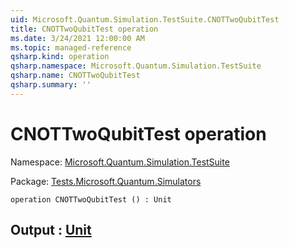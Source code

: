 ```yaml
---
uid: Microsoft.Quantum.Simulation.TestSuite.CNOTTwoQubitTest
title: CNOTTwoQubitTest operation
ms.date: 3/24/2021 12:00:00 AM
ms.topic: managed-reference
qsharp.kind: operation
qsharp.namespace: Microsoft.Quantum.Simulation.TestSuite
qsharp.name: CNOTTwoQubitTest
qsharp.summary: ''
---
```


# CNOTTwoQubitTest operation

Namespace: [Microsoft.Quantum.Simulation.TestSuite](xref:Microsoft.Quantum.Simulation.TestSuite)

Package: [Tests.Microsoft.Quantum.Simulators](https://nuget.org/packages/Tests.Microsoft.Quantum.Simulators)




```qsharp
operation CNOTTwoQubitTest () : Unit
```


## Output : [Unit](xref:microsoft.quantum.lang-ref.unit)


